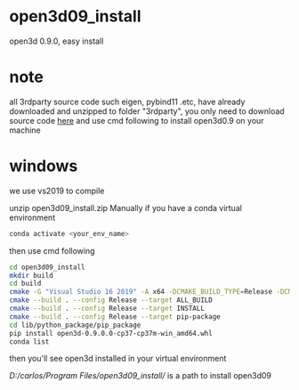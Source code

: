 # open3d09_install
open3d 0.9.0, easy install
# note
all 3rdparty source code such eigen, pybind11 .etc, have already downloaded and unzipped to folder "3rdparty",
you only need to download source code [here](https://github.com/Noel-Gallagher-Highflyingbirds/open3d09_install/tags) and use cmd following to install open3d0.9 on your machine


# windows
we use vs2019 to compile

unzip open3d09_install.zip Manually
if you have a conda virtual environment
```bash
conda activate <your_env_name>
```

then use cmd following
```bash
cd open3d09_install
mkdir build
cd build
cmake -G "Visual Studio 16 2019" -A x64 -DCMAKE_BUILD_TYPE=Release -DCMAKE_INSTALL_PREFIX="D:/carlos/Program Files/open3d09_install/" ..
cmake --build . --config Release --target ALL_BUILD
cmake --build . --config Release --target INSTALL
cmake --build . --config Release --target pip-package
cd lib/python_package/pip_package
pip install open3d-0.9.0.0-cp37-cp37m-win_amd64.whl
conda list
```
then you'll see open3d installed in your virtual environment


*D:/carlos/Program Files/open3d09_install/* is a path to install open3d09
